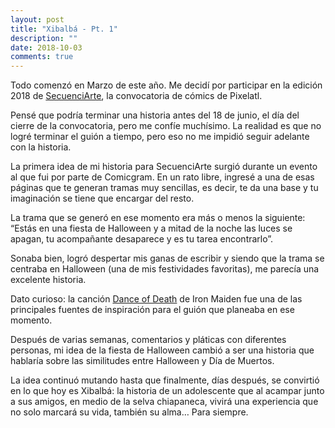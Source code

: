 ```yaml
---
layout: post
title: "Xibalbá - Pt. 1"
description: ""
date: 2018-10-03
comments: true
---
```


Todo comenzó en Marzo de este año. Me decidí por participar en la edición 2018 de [SecuenciArte](https://pixelatl.com/es-MX/contenidos/776629BA-24BA-4E36-899B-ABE5044642DF/SecuenciArte.html), la convocatoria de cómics de Pixelatl.

Pensé que podría terminar una historia antes del 18 de junio, el día del cierre de la convocatoria, pero me confíe muchísimo. La realidad es que no logré terminar el guión a tiempo, pero eso no me impidió seguir adelante con la historia.

La primera idea de mi historia para SecuenciArte surgió durante un evento al que fui por parte de Comicgram. En un rato libre, ingresé a una de esas páginas que te generan tramas muy sencillas, es decir, te da una base y tu imaginación se tiene que encargar del resto.

La trama que se generó en ese momento era más o menos la siguiente: “Estás en una fiesta de Halloween y a mitad de la noche las luces se apagan, tu acompañante desaparece y es tu tarea encontrarlo”.

Sonaba bien, logró despertar mis ganas de escribir y siendo que la trama se centraba en Halloween (una de mis festividades favoritas), me parecía una excelente historia.

Dato curioso: la canción [Dance of Death](https://www.youtube.com/watch?v=iPvBDt5cxgs) de Iron Maiden fue una de las principales fuentes de inspiración para el guión que planeaba en ese momento.

Después de varias semanas, comentarios y pláticas con diferentes personas, mi idea de la fiesta de Halloween cambió a ser una historia que hablaría sobre las similitudes entre Halloween y Día de Muertos.

La idea continuó mutando hasta que finalmente, días después, se convirtió en lo que hoy es Xibalbá: la historia de un adolescente que al acampar junto a sus amigos, en medio de la selva chiapaneca, vivirá una experiencia que no solo marcará su vida, también su alma… Para siempre.
